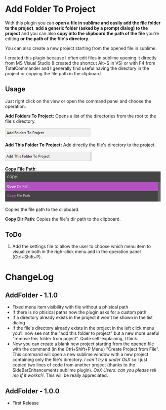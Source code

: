 Add Folder To Project
=====================

With this plugin you can **open a file in sublime and easily add the file folder to the project**, **add a generic folder (asked by a prompt dialog) to the project** and you can also **copy into the clipboard the path of the file** you're editing **or the path of the file's directory**.

You can also create a new project starting from the opened file in sublime.

I created this plugin because I often edit files in sublime opening it directly from MS Visual Studio (I created the shortcut Alt+S in VS) or with F4 from TotalCommander and I generally find useful having the directory in the project or copying the file path in the clipboard.

Usage
-----
Just right click on the view or open the command panel and choose the operation.

**Add Folders To Project:**
Opens a list of the directories from the root to the file's directory.

![Add Folders To Project](./images/AddFolders.png)

**Add This Folder To Project:**
Add directly the file's directory to the project. 

![Add This Folders To Project](./images/AddThisFolder.png)

**Copy File Path**:
![Copy Path](./images/CopyPath.png)

Copies the file path to the clipboard.

**Copy Dir Path**:
Copies the file's dir path to the clipboard.

ToDo
----
1. Add the settings file to allow the user to choose which menu item to visualize both in the righ-click menu and in the operation panel (Ctrl+Shift+P).

ChangeLog
=========
AddFolder - 1.1.0
---------------
- Fixed menu item visibility with file without a phisical path
- If there is no phisical paths now the plugin asks for a custom path
- If a directory already exists in the project it won't be shown in the list dialog
- If the file's directory already exists in the project in the left click menu you'll now see not the "add this folder to project" but a new more useful "remove this folder from poject". Quite self-explaining, I think.
- Now you can create a blank new project starting from the opened file with the command (in the Ctrl+Shift+P Menu) "Create Project from File". This command will open a new sublime window with a new project containing only the file's directory. *I can't try it under OsX* so I just copied two lines of code from another project (thanks to the SideBarEnhancements sublime plugin). *OsX Users: can you please tell me if it works?!*. This will be really appreciated.

AddFolder - 1.0.0
---------------
- First Release
